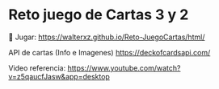 # Reto juego de Cartas 3 y 2



:game_die: Jugar:
https://walterxz.github.io/Reto-JuegoCartas/html/

API de cartas (Info e Imagenes)
https://deckofcardsapi.com/

Video referencia:
https://www.youtube.com/watch?v=z5qaucfJasw&app=desktop
